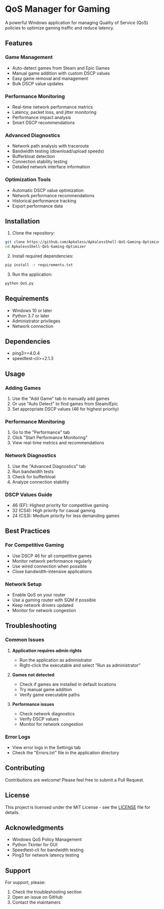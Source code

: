 # QoS Manager for Gaming

A powerful Windows application for managing Quality of Service (QoS) policies to optimize gaming traffic and reduce latency.


## Features

### Game Management
- Auto-detect games from Steam and Epic Games
- Manual game addition with custom DSCP values
- Easy game removal and management
- Bulk DSCP value updates

### Performance Monitoring
- Real-time network performance metrics
- Latency, packet loss, and jitter monitoring
- Performance impact analysis
- Smart DSCP recommendations

### Advanced Diagnostics
- Network path analysis with traceroute
- Bandwidth testing (download/upload speeds)
- Bufferbloat detection
- Connection stability testing
- Detailed network interface information

### Optimization Tools
- Automatic DSCP value optimization
- Network performance recommendations
- Historical performance tracking
- Export performance data

## Installation

1. Clone the repository:
```bash
git clone https://github.com/Apkaless/ApkalessShell-QoS-Gaming-Optimizer.git
cd ApkalessShell-QoS-Gaming-Optimizer
```

2. Install required dependencies:
```bash
pip install -r requirements.txt
```

3. Run the application:
```bash
python QoS.py
```

## Requirements

- Windows 10 or later
- Python 3.7 or later
- Administrator privileges
- Network connection

## Dependencies

- ping3>=4.0.4
- speedtest-cli>=2.1.3

## Usage

### Adding Games
1. Use the "Add Game" tab to manually add games
2. Or use "Auto Detect" to find games from Steam/Epic
3. Set appropriate DSCP values (46 for highest priority)

### Performance Monitoring
1. Go to the "Performance" tab
2. Click "Start Performance Monitoring"
3. View real-time metrics and recommendations

### Network Diagnostics
1. Use the "Advanced Diagnostics" tab
2. Run bandwidth tests
3. Check for bufferbloat
4. Analyze connection stability

### DSCP Values Guide
- 46 (EF): Highest priority for competitive gaming
- 32 (CS4): High priority for casual gaming
- 24 (CS3): Medium priority for less demanding games

## Best Practices

### For Competitive Gaming
- Use DSCP 46 for all competitive games
- Monitor network performance regularly
- Use wired connection when possible
- Close bandwidth-intensive applications

### Network Setup
- Enable QoS on your router
- Use a gaming router with SQM if possible
- Keep network drivers updated
- Monitor for network congestion

## Troubleshooting

### Common Issues
1. **Application requires admin rights**
   - Run the application as administrator
   - Right-click the executable and select "Run as administrator"

2. **Games not detected**
   - Check if games are installed in default locations
   - Try manual game addition
   - Verify game executable paths

3. **Performance issues**
   - Check network diagnostics
   - Verify DSCP values
   - Monitor for network congestion

### Error Logs
- View error logs in the Settings tab
- Check the "Errors.txt" file in the application directory

## Contributing

Contributions are welcome! Please feel free to submit a Pull Request.


## License

This project is licensed under the MIT License - see the [LICENSE](LICENSE) file for details.

## Acknowledgments

- Windows QoS Policy Management
- Python Tkinter for GUI
- Speedtest-cli for bandwidth testing
- Ping3 for network latency testing

## Support

For support, please:
1. Check the troubleshooting section
2. Open an issue on GitHub
3. Contact the maintainers
